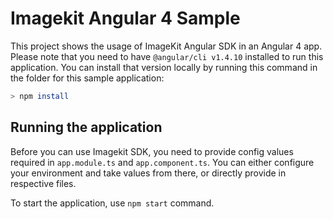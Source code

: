 # Imagekit Angular 4 Sample

This project shows the usage of ImageKit Angular SDK in an Angular 4 app. Please note that you need to have `@angular/cli v1.4.10` installed to run this application. You can install that version locally by running this command in the folder for this sample application:


```sh
> npm install
```

## Running the application

Before you can use Imagekit SDK, you need to provide config values required in `app.module.ts` and `app.component.ts`. You can either configure your environment and take values from there, or directly provide in respective files.

To start the application, use `npm start` command.